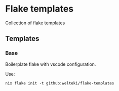 # Flake templates
Collection of flake templates

## Templates
### Base
Boilerplate flake with vscode configuration.

Use:
```
nix flake init -t github:welteki/flake-templates
```
